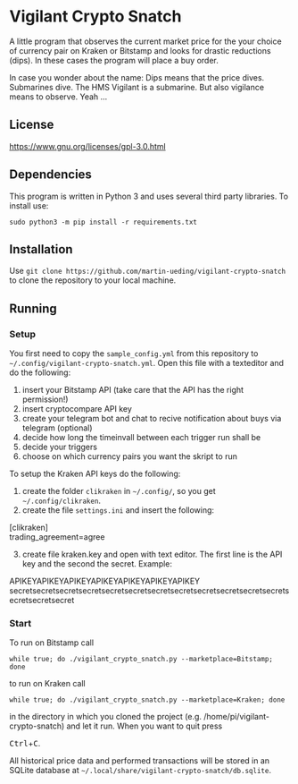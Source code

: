  # Vigilant Crypto Snatch

A little program that observes the current market price for the your choice of currency pair on Kraken or Bitstamp
and looks for drastic reductions (dips). In these cases the program will place
a buy order.

In case you wonder about the name: Dips means that the price dives. Submarines
dive. The HMS Vigilant is a submarine. But also vigilance means to observe.
Yeah …

## License

https://www.gnu.org/licenses/gpl-3.0.html

## Dependencies

This program is written in Python 3 and uses several third party libraries. To install use:

`sudo python3 -m pip install -r requirements.txt` 

## Installation

Use `git clone https://github.com/martin-ueding/vigilant-crypto-snatch` to clone the repository to your local machine.

## Running

### Setup

You first need to copy the `sample_config.yml` from this repository to `~/.config/vigilant-crypto-snatch.yml`. Open this file with a texteditor and do the following:

1) insert your Bitstamp API (take care that the API has the right permission!)
2) insert cryptocompare API key
3) create your telegram bot and chat to recive notification about buys via telegram (optional)
4) decide how long the timeinvall between each trigger run shall be
5) decide your triggers
6) choose on which currency pairs you want the skript to run

To setup the Kraken API keys do the following:

1) create the folder `clikraken` in `~/.config/`, so you get `~/.config/clikraken`. 
2) create the file `settings.ini` and insert the following:

[clikraken]  
trading_agreement=agree
  
3) create file kraken.key and open with text editor. The first line is the API key and the second the secret. Example:

APIKEYAPIKEYAPIKEYAPIKEYAPIKEYAPIKEYAPIKEY  
secretsecretsecretsecretsecretsecretsecretsecretsecretsecretsecretsecretsecretsecretsecret

### Start

To run on Bitstamp call  

`while true; do ./vigilant_crypto_snatch.py --marketplace=Bitstamp; done`  

to run on Kraken call

`while true; do ./vigilant_crypto_snatch.py --marketplace=Kraken; done` 

in the directory in which you cloned the project (e.g. /home/pi/vigilant-crypto-snatch) and let it run.
When you want to quit press 

<kbd>Ctrl</kbd>+<kbd>C</kbd>.

All historical price data and performed transactions will be stored in an
SQLite database at `~/.local/share/vigilant-crypto-snatch/db.sqlite`. 


